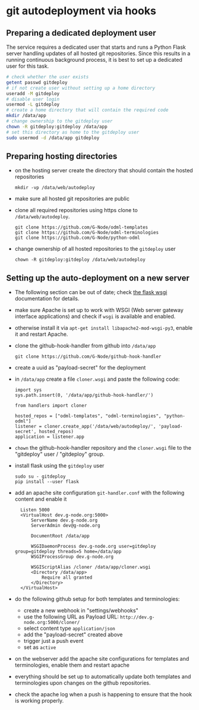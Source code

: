 # git autodeployment via hooks

## Preparing a dedicated deployment user

The service requires a dedicated user that starts and runs a Python Flask server handling updates of all hosted git repositories. Since this results in a running continuous background process, it is best to set up a dedicated user for this task.

```bash
# check whether the user exists
getent passwd gitdeploy
# if not create user without setting up a home directory
useradd -M gitdeploy
# disable user login
usermod -L gitdeploy
# create a home directory that will contain the required code
mkdir /data/app
# change ownership to the gitdeploy user
chown -R gitdeploy:gitdeploy /data/app
# set this directory as home to the gitdeploy user
sudo usermod -d /data/app gitdeploy
```

## Preparing hosting directories

  - on the hosting server create the directory that should contain the hosted repositories

        mkdir -vp /data/web/autodeploy

  - make sure all hosted git repositories are public
  - clone all required repositories using https clone to `/data/web/autodeploy`. 

        git clone https://github.com/G-Node/odml-templates
        git clone https://github.com/G-Node/odml-terminologies
        git clone https://github.com/G-Node/python-odml

  - change ownership of all hosted repositories to the `gitdeploy` user
    
        chown -R gitdeploy:gitdeploy /data/web/autodeploy

## Setting up the auto-deployment on a new server

- The following section can be out of date; check [the flask wsgi](https://flask.palletsprojects.com/en/2.0.x/deploying/mod_wsgi/) documentation for details.

- make sure Apache is set up to work with WSGI (Web server gateway interface applications) and check if `wsgi` is available and enabled.
- otherwise install it via `apt-get install libapache2-mod-wsgi-py3`, enable it and restart Apache.

- clone the github-hook-handler from github into `/data/app`

      git clone https://github.com/G-Node/github-hook-handler

- create a uuid as "payload-secret" for the deployment
- in `/data/app` create a file `cloner.wsgi` and paste the following code:

      import sys
      sys.path.insert(0, '/data/app/github-hook-handler/')

      from handlers import cloner

      hosted_repos = ["odml-templates", "odml-terminologies", "python-odml"]
      listener = cloner.create_app('/data/web/autodeploy/', 'payload-secret', hosted_repos)
      application = listener.app

- `chown` the github-hook-handler repository and the `cloner.wsgi` file to the "gitdeploy" user / "gitdeploy" group.

- install flask using the `gitdeploy` user

      sudo su - gitdeploy
      pip install --user flask

- add an apache site configuration `git-handler.conf` with the following content and enable it

        Listen 5000
        <VirtualHost dev.g-node.org:5000>
            ServerName dev.g-node.org
            ServerAdmin dev@g-node.org

            DocumentRoot /data/app

            WSGIDaemonProcess dev.g-node.org user=gitdeploy group=gitdeploy threads=5 home=/data/app
            WSGIProcessGroup dev.g-node.org

            WSGIScriptAlias /cloner /data/app/cloner.wsgi
            <Directory /data/app>
                Require all granted
            </Directory>
        </VirtualHost>

- do the following github setup for both templates and terminologies:
  - create a new webhook in "settings/webhooks"
  - use the following URL as Payload URL: `http://dev.g-node.org:5000/cloner/`
  - select content type `application/json`
  - add the "payload-secret" created above
  - trigger just a push event
  - set as `active`

- on the webserver add the apache site configurations for templates and terminologies, enable them and restart apache

- everything should be set up to automatically update both templates and terminologies upon changes on the github repositories.

- check the apache log when a push is happening to ensure that the hook is working properly.
